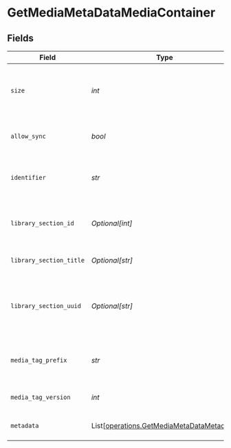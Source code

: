 # GetMediaMetaDataMediaContainer


## Fields

| Field                                                                                            | Type                                                                                             | Required                                                                                         | Description                                                                                      | Example                                                                                          |
| ------------------------------------------------------------------------------------------------ | ------------------------------------------------------------------------------------------------ | ------------------------------------------------------------------------------------------------ | ------------------------------------------------------------------------------------------------ | ------------------------------------------------------------------------------------------------ |
| `size`                                                                                           | *int*                                                                                            | :heavy_check_mark:                                                                               | Number of media items returned in this response.                                                 | 50                                                                                               |
| `allow_sync`                                                                                     | *bool*                                                                                           | :heavy_check_mark:                                                                               | Indicates whether syncing is allowed.                                                            | false                                                                                            |
| `identifier`                                                                                     | *str*                                                                                            | :heavy_check_mark:                                                                               | An plugin identifier for the media container.                                                    | com.plexapp.plugins.library                                                                      |
| `library_section_id`                                                                             | *Optional[int]*                                                                                  | :heavy_minus_sign:                                                                               | The unique identifier for the library section.                                                   | 2                                                                                                |
| `library_section_title`                                                                          | *Optional[str]*                                                                                  | :heavy_minus_sign:                                                                               | The title of the library section.                                                                | TV Series                                                                                        |
| `library_section_uuid`                                                                           | *Optional[str]*                                                                                  | :heavy_minus_sign:                                                                               | The universally unique identifier for the library section.                                       | e69655a2-ef48-4aba-bb19-0cc34d1e7d36                                                             |
| `media_tag_prefix`                                                                               | *str*                                                                                            | :heavy_check_mark:                                                                               | The prefix used for media tag resource paths.                                                    | /system/bundle/media/flags/                                                                      |
| `media_tag_version`                                                                              | *int*                                                                                            | :heavy_check_mark:                                                                               | The version number for media tags.                                                               | 1734362201                                                                                       |
| `metadata`                                                                                       | List[[operations.GetMediaMetaDataMetadata](../../models/operations/getmediametadatametadata.md)] | :heavy_check_mark:                                                                               | An array of metadata items.                                                                      |                                                                                                  |